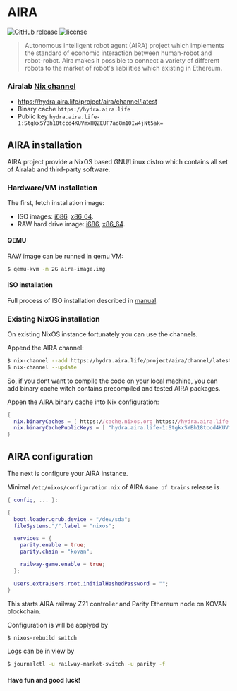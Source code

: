 # AIRA

[![GitHub release](https://img.shields.io/github/release/airalab/aira/all.svg)](https://github.com/airalab/aira/releases)
[![license](https://img.shields.io/github/license/airalab/aira.svg)](https://github.com/airalab/aira/blob/master/LICENSE)

> Autonomous intelligent robot agent (AIRA) project which implements the standard of economic interaction between human-robot and robot-robot. Aira makes it possible to connect a variety of different robots to the market of robot's liabilities which existing in Ethereum.

### Airalab [Nix channel](https://nixos.org/nix/manual/#sec-channels)

- https://hydra.aira.life/project/aira/channel/latest
- Binary cache `https://hydra.aira.life`
- Public key `hydra.aira.life-1:StgkxSYBh18tccd4KUVmxHQZEUF7ad8m10Iw4jNt5ak=`

## AIRA installation

AIRA project provide a NixOS based GNU/Linux distro which contains all set of Airalab and third-party software.

### Hardware/VM installation

The first, fetch installation image:

- ISO images: [i686](), [x86_64]().
- RAW hard drive image: [i686](), [x86_64]().

#### QEMU 

RAW image can be runned in qemu VM:

```bash
$ qemu-kvm -m 2G aira-image.img
```

#### ISO installation

Full process of ISO installation described in [manual](https://nixos.org/nixos/manual/index.html#sec-installation).

### Existing NixOS installation

On existing NixOS instance fortunately you can use the channels.

Append the AIRA channel:

``` bash
$ nix-channel --add https://hydra.aira.life/project/aira/channel/latest aira
$ nix-channel --update
```

So, if you dont want to compile the code on your local machine, you can add binary cache witch contains precompiled and tested AIRA packages.

Appen the AIRA binary cache into Nix configuration:

```nix
{
  nix.binaryCaches = [ https://cache.nixos.org https://hydra.aira.life ];
  nix.binaryCachePublicKeys = [ "hydra.aira.life-1:StgkxSYBh18tccd4KUVmxHQZEUF7ad8m10Iw4jNt5ak=" ];
}
```

## AIRA configuration

The next is configure your AIRA instance.

Minimal `/etc/nixos/configuration.nix` of AIRA `Game of trains` release is

```nix
{ config, ... }:

{
  boot.loader.grub.device = "/dev/sda";
  fileSystems."/".label = "nixos";

  services = {
    parity.enable = true;
    parity.chain = "kovan";

    railway-game.enable = true;
  };

  users.extraUsers.root.initialHashedPassword = "";
}

```

This starts AIRA railway Z21 controller and Parity Ethereum node on KOVAN blockchain.

Configuration is will be applyed by

```bash
$ nixos-rebuild switch
```

Logs can be in view by 

```bash
$ journalctl -u railway-market-switch -u parity -f
```

#### Have fun and good luck!
